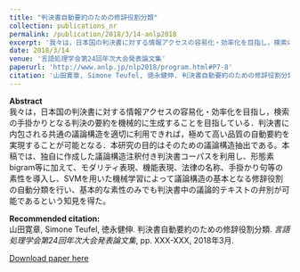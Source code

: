 ```yaml
---
title: "判決書自動要約のための修辞役割分類"
collection: publications_nr
permalink: /publication/2018/3/14-anlp2018
excerpt: '我々は，日本国の判決書に対する情報アクセスの容易化・効率化を目指し，検索の手掛かりとなる判決の要約を機械的に生成することを目指している．判決書に内包される共通の議論構造を適切に利用できれば，極めて高い品質の自動要約を実現することが可能となる．本研究の目的はそのための議論構造抽出である。本稿では、独自に作成した議論構造注釈付き判決書コーパスを利用し、形態素bigram等に加えて、モダリティ表現、機能表現、法律の名称、手掛かり句等の素性を導入し、SVMを用いた機械学習によって議論構造の基本となる修辞役割の自動分類を行い、基本的な素性のみでも判決書中の議論的テキストの弁別が可能であるという知見を得た。'
date: 2018/3/14
venue: '言語処理学会第24回年次大会発表論文集'
paperurl: 'http://www.anlp.jp/nlp2018/program.html#P7-8'
citation: '山田寛章, Simone Teufel, 徳永健伸. 判決書自動要約のための修辞役割分類. <i>言語処理学会第24回年次大会発表論文集</i>, pp. XXX-XXX, 2018年3月.'
---
```

**Abstract**   
我々は，日本国の判決書に対する情報アクセスの容易化・効率化を目指し，検索の手掛かりとなる判決の要約を機械的に生成することを目指している．判決書に内包される共通の議論構造を適切に利用できれば，極めて高い品質の自動要約を実現することが可能となる．本研究の目的はそのための議論構造抽出である。本稿では、独自に作成した議論構造注釈付き判決書コーパスを利用し、形態素bigram等に加えて、モダリティ表現、機能表現、法律の名称、手掛かり句等の素性を導入し、SVMを用いた機械学習によって議論構造の基本となる修辞役割の自動分類を行い、基本的な素性のみでも判決書中の議論的テキストの弁別が可能であるという知見を得た。

**Recommended citation:**   
山田寛章, Simone Teufel, 徳永健伸. 判決書自動要約のための修辞役割分類. <i>言語処理学会第24回年次大会発表論文集</i>, pp. XXX-XXX, 2018年3月.

<a href='http://www.anlp.jp/nlp2018/program.html#P7-8'>Download paper here</a>
